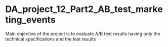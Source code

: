 # DA_project_12_Part2_AB_test_marketing_events
Main objective of the project is to evaluate A/B test results having only the technical specifications and the test results

